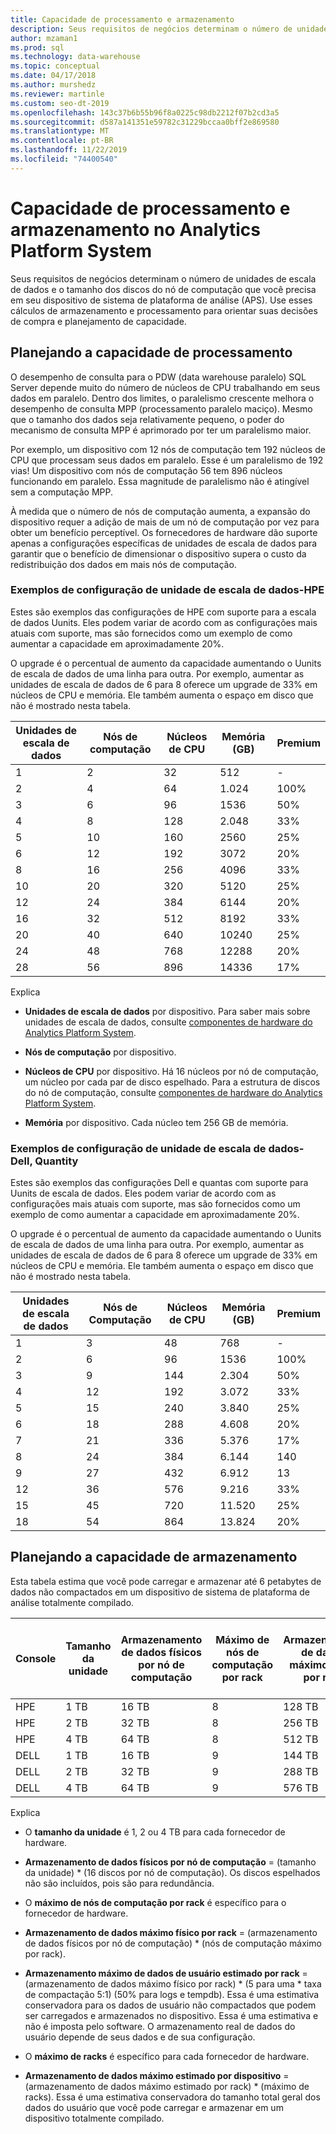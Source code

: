 ```yaml
---
title: Capacidade de processamento e armazenamento
description: Seus requisitos de negócios determinam o número de unidades de escala de dados e o tamanho dos discos do nó de computação que você precisa em seu dispositivo de sistema de plataforma de análise (APS).
author: mzaman1
ms.prod: sql
ms.technology: data-warehouse
ms.topic: conceptual
ms.date: 04/17/2018
ms.author: murshedz
ms.reviewer: martinle
ms.custom: seo-dt-2019
ms.openlocfilehash: 143c37b6b55b96f8a0225c98db2212f07b2cd3a5
ms.sourcegitcommit: d587a141351e59782c31229bccaa0bff2e869580
ms.translationtype: MT
ms.contentlocale: pt-BR
ms.lasthandoff: 11/22/2019
ms.locfileid: "74400540"
---
```

# <a name="processing-and-storage-capacity-in-analytics-platform-system"></a>Capacidade de processamento e armazenamento no Analytics Platform System
Seus requisitos de negócios determinam o número de unidades de escala de dados e o tamanho dos discos do nó de computação que você precisa em seu dispositivo de sistema de plataforma de análise (APS). Use esses cálculos de armazenamento e processamento para orientar suas decisões de compra e planejamento de capacidade.  
  
  
## <a name="section1"></a>Planejando a capacidade de processamento  
O desempenho de consulta para o PDW (data warehouse paralelo) SQL Server depende muito do número de núcleos de CPU trabalhando em seus dados em paralelo. Dentro dos limites, o paralelismo crescente melhora o desempenho de consulta MPP (processamento paralelo maciço). Mesmo que o tamanho dos dados seja relativamente pequeno, o poder do mecanismo de consulta MPP é aprimorado por ter um paralelismo maior.  
  
Por exemplo, um dispositivo com 12 nós de computação tem 192 núcleos de CPU que processam seus dados em paralelo. Esse é um paralelismo de 192 vias! Um dispositivo com nós de computação 56 tem 896 núcleos funcionando em paralelo. Essa magnitude de paralelismo não é atingível sem a computação MPP.  
  
À medida que o número de nós de computação aumenta, a expansão do dispositivo requer a adição de mais de um nó de computação por vez para obter um benefício perceptível. Os fornecedores de hardware dão suporte apenas a configurações específicas de unidades de escala de dados para garantir que o benefício de dimensionar o dispositivo supera o custo da redistribuição dos dados em mais nós de computação.  
  
### <a name="data-scale-unit-configuration-examples---hpe"></a>Exemplos de configuração de unidade de escala de dados-HPE  
Estes são exemplos das configurações de HPE com suporte para a escala de dados Uunits. Eles podem variar de acordo com as configurações mais atuais com suporte, mas são fornecidos como um exemplo de como aumentar a capacidade em aproximadamente 20%.  
  
O upgrade é o percentual de aumento da capacidade aumentando o Uunits de escala de dados de uma linha para outra. Por exemplo, aumentar as unidades de escala de dados de 6 para 8 oferece um upgrade de 33% em núcleos de CPU e memória.  Ele também aumenta o espaço em disco que não é mostrado nesta tabela.  
  
|Unidades de escala de dados|Nós de computação|Núcleos de CPU|Memória (GB)|Premium|  
|--------------------|-----------------|-------------|-----------------|----------|  
|1|2|32|512|-|  
|2|4|64|1.024|100%|  
|3|6|96|1536|50%|  
|4|8|128|2.048|33%|  
|5|10|160|2560|25%|  
|6|12|192|3072|20%|  
|8|16|256|4096|33%|  
|10|20|320|5120|25%|  
|12|24|384|6144|20%|  
|16|32|512|8192|33%|  
|20|40|640|10240|25%|  
|24|48|768|12288|20%|  
|28|56|896|14336|17%|  
  
Explica  
  
-   **Unidades de escala de dados** por dispositivo. Para saber mais sobre unidades de escala de dados, consulte [componentes de hardware do Analytics Platform System](hardware-components.md).  
  
-   **Nós de computação** por dispositivo.  
  
-   **Núcleos de CPU** por dispositivo. Há 16 núcleos por nó de computação, um núcleo por cada par de disco espelhado. Para a estrutura de discos do nó de computação, consulte [componentes de hardware do Analytics Platform System](hardware-components.md).  
  
-   **Memória** por dispositivo. Cada núcleo tem 256 GB de memória.  
  
### <a name="data-scale-unit-configuration-examples---dell-quanta"></a>Exemplos de configuração de unidade de escala de dados-Dell, Quantity  
Estes são exemplos das configurações Dell e quantas com suporte para Uunits de escala de dados. Eles podem variar de acordo com as configurações mais atuais com suporte, mas são fornecidos como um exemplo de como aumentar a capacidade em aproximadamente 20%.  
  
O upgrade é o percentual de aumento da capacidade aumentando o Uunits de escala de dados de uma linha para outra. Por exemplo, aumentar as unidades de escala de dados de 6 para 8 oferece um upgrade de 33% em núcleos de CPU e memória. Ele também aumenta o espaço em disco que não é mostrado nesta tabela.  
  
|Unidades de escala de dados|Nós de Computação|Núcleos de CPU|Memória (GB)|Premium|  
|--------------------|-----------------|-------------|-----------------|----------|  
|1|3|48|768|-|  
|2|6|96|1536|100%|  
|3|9|144|2.304|50%|  
|4|12|192|3.072|33%|  
|5|15|240|3.840|25%|  
|6|18|288|4.608|20%|  
|7|21|336|5.376|17%|  
|8|24|384|6.144|140|  
|9|27|432|6.912|13|  
|12|36|576|9.216|33%|  
|15|45|720|11.520|25%|  
|18|54|864|13.824|20%|  
  
## <a name="section2"></a>Planejando a capacidade de armazenamento  
Esta tabela estima que você pode carregar e armazenar até 6 petabytes de dados não compactados em um dispositivo de sistema de plataforma de análise totalmente compilado. 
  
|Console|Tamanho da unidade|Armazenamento de dados físicos por nó de computação|Máximo de nós de computação por rack|Armazenamento de dados máximo físico por rack|Armazenamento máximo de dados de usuário estimado por rack|Máximo de racks|Armazenamento máximo de dados do usuário estimado por dispositivo|  
|----------|--------------|------------------------------------------|----------------------------------|------------------------------------------|------------------------------------------------|-----------------|-----------------------------------------------------|  
|HPE|1 TB|16 TB|8|128 TB|320 TB|7|2.240 TB|  
|HPE|2 TB|32 TB|8|256 TB|640 TB|7|4.480 TB|  
|HPE|4 TB|64 TB|8|512 TB|1280 TB|7|8.960 TB|  
|DELL|1 TB|16 TB|9|144 TB|360 TB|6|2.160 TB|  
|DELL|2 TB|32 TB|9|288 TB|720 TB|6|4.320 TB|  
|DELL|4 TB|64 TB|9|576 TB|1440 TB|6|8.640 TB|   
  
Explica  
  
-   O **tamanho da unidade** é 1, 2 ou 4 TB para cada fornecedor de hardware.  
  
-   **Armazenamento de dados físicos por nó de computação** = (tamanho da unidade) * (16 discos por nó de computação). Os discos espelhados não são incluídos, pois são para redundância.  
  
-   O **máximo de nós de computação por rack** é específico para o fornecedor de hardware.  
  
-   **Armazenamento de dados máximo físico por rack** = (armazenamento de dados físicos por nó de computação) * (nós de computação máximo por rack).  
  
-   **Armazenamento máximo de dados de usuário estimado por rack** = (armazenamento de dados máximo físico por rack) * (5 para uma \* taxa de compactação 5:1) (50% para logs e tempdb). Essa é uma estimativa conservadora para os dados de usuário não compactados que podem ser carregados e armazenados no dispositivo. Essa é uma estimativa e não é imposta pelo software. O armazenamento real de dados do usuário depende de seus dados e de sua configuração.  
  
-   O **máximo de racks** é específico para cada fornecedor de hardware.  
  
-   **Armazenamento de dados máximo estimado por dispositivo** = (armazenamento de dados máximo estimado por rack) * (máximo de racks). Essa é uma estimativa conservadora do tamanho total geral dos dados do usuário que você pode carregar e armazenar em um dispositivo totalmente compilado.  
  
